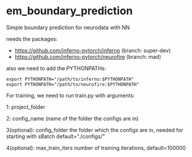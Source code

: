 # em_boundary_prediction
Simple boundary prediction for neurodata with NN

needs the packages:
- https://github.com/inferno-pytorch/inferno (branch: super-dev)
- https://github.com/inferno-pytorch/neurofire (branch: mad)

also we need to add the PYTHONPATHs:

```
export PYTHONPATH="/path/to/inferno:$PYTHONPATH"
export PYTHONPATH="/path/to/neurofire:$PYTHONPATH"
```

For training, we need to run train.py with arguments:

1: project_folder

2: config_name (name of the folder the configs are in)

3(optional): config_folder the folder which the configs are in, needed for starting with sBatch default="./configs/" 

4(optional): max_train_iters number of training iterations, default=100000

